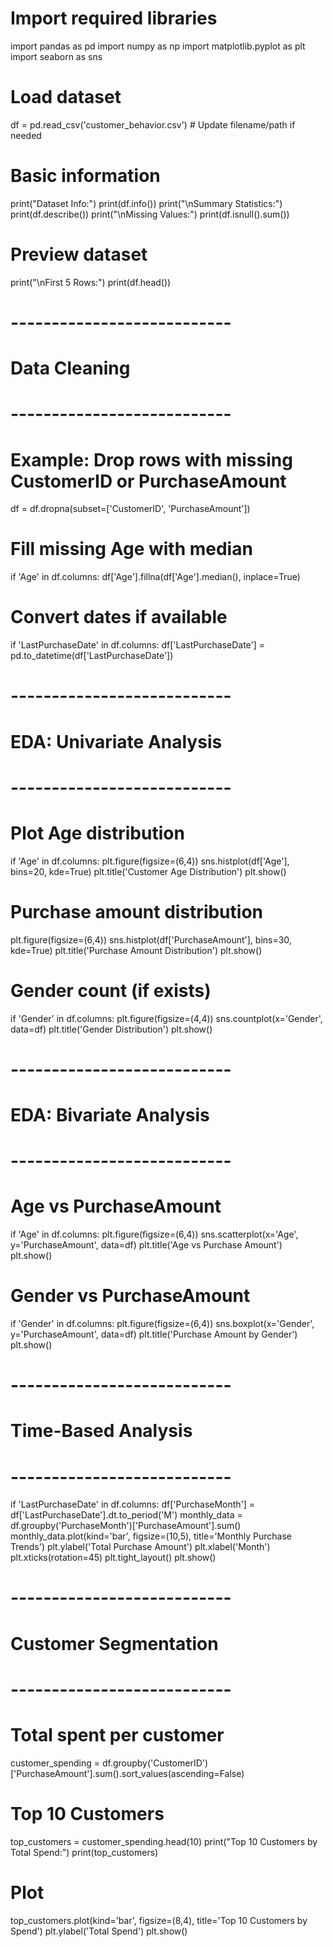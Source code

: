 
# Import required libraries
import pandas as pd
import numpy as np
import matplotlib.pyplot as plt
import seaborn as sns

# Load dataset
df = pd.read_csv('customer_behavior.csv')  # Update filename/path if needed

# Basic information
print("Dataset Info:")
print(df.info())
print("\nSummary Statistics:")
print(df.describe())
print("\nMissing Values:")
print(df.isnull().sum())

# Preview dataset
print("\nFirst 5 Rows:")
print(df.head())

# ---------------------------
# Data Cleaning
# ---------------------------

# Example: Drop rows with missing CustomerID or PurchaseAmount
df = df.dropna(subset=['CustomerID', 'PurchaseAmount'])

# Fill missing Age with median
if 'Age' in df.columns:
    df['Age'].fillna(df['Age'].median(), inplace=True)

# Convert dates if available
if 'LastPurchaseDate' in df.columns:
    df['LastPurchaseDate'] = pd.to_datetime(df['LastPurchaseDate'])

# ---------------------------
# EDA: Univariate Analysis
# ---------------------------

# Plot Age distribution
if 'Age' in df.columns:
    plt.figure(figsize=(6,4))
    sns.histplot(df['Age'], bins=20, kde=True)
    plt.title('Customer Age Distribution')
    plt.show()

# Purchase amount distribution
plt.figure(figsize=(6,4))
sns.histplot(df['PurchaseAmount'], bins=30, kde=True)
plt.title('Purchase Amount Distribution')
plt.show()

# Gender count (if exists)
if 'Gender' in df.columns:
    plt.figure(figsize=(4,4))
    sns.countplot(x='Gender', data=df)
    plt.title('Gender Distribution')
    plt.show()

# ---------------------------
# EDA: Bivariate Analysis
# ---------------------------

# Age vs PurchaseAmount
if 'Age' in df.columns:
    plt.figure(figsize=(6,4))
    sns.scatterplot(x='Age', y='PurchaseAmount', data=df)
    plt.title('Age vs Purchase Amount')
    plt.show()

# Gender vs PurchaseAmount
if 'Gender' in df.columns:
    plt.figure(figsize=(6,4))
    sns.boxplot(x='Gender', y='PurchaseAmount', data=df)
    plt.title('Purchase Amount by Gender')
    plt.show()

# ---------------------------
# Time-Based Analysis
# ---------------------------

if 'LastPurchaseDate' in df.columns:
    df['PurchaseMonth'] = df['LastPurchaseDate'].dt.to_period('M')
    monthly_data = df.groupby('PurchaseMonth')['PurchaseAmount'].sum()
    monthly_data.plot(kind='bar', figsize=(10,5), title='Monthly Purchase Trends')
    plt.ylabel('Total Purchase Amount')
    plt.xlabel('Month')
    plt.xticks(rotation=45)
    plt.tight_layout()
    plt.show()

# ---------------------------
# Customer Segmentation
# ---------------------------

# Total spent per customer
customer_spending = df.groupby('CustomerID')['PurchaseAmount'].sum().sort_values(ascending=False)

# Top 10 Customers
top_customers = customer_spending.head(10)
print("Top 10 Customers by Total Spend:")
print(top_customers)

# Plot
top_customers.plot(kind='bar', figsize=(8,4), title='Top 10 Customers by Spend')
plt.ylabel('Total Spend')
plt.show()
